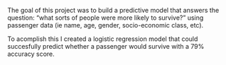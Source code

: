 The goal of this project was to build a predictive model that answers the question: “what sorts of people were more likely to survive?” using passenger data (ie name, age, gender, socio-economic class, etc).

To acomplish this I created a logistic regression model that could succesfully predict whether a passenger would survive with a 79% accuracy score.
